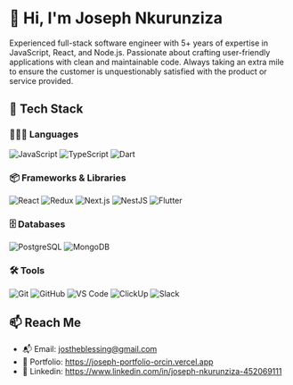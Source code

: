 # 👋 Hi, I'm Joseph Nkurunziza

Experienced full-stack software engineer with 5+ years of expertise in JavaScript, React, and Node.js. Passionate about crafting user-friendly applications with clean and maintainable code. Always taking an extra mile to ensure the customer is unquestionably satisfied with the product or service provided.

## 🔧 Tech Stack

### 👨🏾‍💻 Languages
  
![JavaScript](https://img.shields.io/badge/-JavaScript-F7DF1E?style=flat&logo=javascript&logoColor=black)
![TypeScript](https://img.shields.io/badge/-TypeScript-3178C6?style=flat&logo=typescript&logoColor=white)
![Dart](https://img.shields.io/badge/-Dart-0175C2?style=flat&logo=dart&logoColor=white)

### 📦 Frameworks & Libraries

![React](https://img.shields.io/badge/-React-20232A?style=flat&logo=react)
![Redux](https://img.shields.io/badge/-Redux-764ABC?style=flat&logo=redux&logoColor=white)
![Next.js](https://img.shields.io/badge/-Next.js-black?style=flat&logo=next.js)
![NestJS](https://img.shields.io/badge/-NestJS-E0234E?style=flat&logo=nestjs&logoColor=white)
![Flutter](https://img.shields.io/badge/-Flutter-02569B?style=flat&logo=flutter)

### 🗄️ Databases

![PostgreSQL](https://img.shields.io/badge/-PostgreSQL-4169E1?style=flat&logo=postgresql&logoColor=white)
![MongoDB](https://img.shields.io/badge/-MongoDB-47A248?style=flat&logo=mongodb&logoColor=white)

### 🛠 Tools

![Git](https://img.shields.io/badge/-Git-F05032?style=flat&logo=git&logoColor=white)
![GitHub](https://img.shields.io/badge/-GitHub-181717?style=flat&logo=github&logoColor=white)
![VS Code](https://img.shields.io/badge/-VS%20Code-007ACC?style=flat&logo=visual-studio-code&logoColor=white)
![ClickUp](https://img.shields.io/badge/-ClickUp-7B68EE?style=flat&logo=clickup&logoColor=white)
![Slack](https://img.shields.io/badge/-Slack-4A154B?style=flat&logo=slack&logoColor=white)

## 📫 Reach Me

- 📬 Email: jostheblessing@gmail.com
- 💼 Portfolio: https://joseph-portfolio-orcin.vercel.app
- 🔗 Linkedin: https://www.linkedin.com/in/joseph-nkurunziza-452069111

<!---
Joe-Joseph/Joe-Joseph is a ✨ special ✨ repository because its `README.md` (this file) appears on your GitHub profile.
You can click the Preview link to take a look at your changes.
--->
